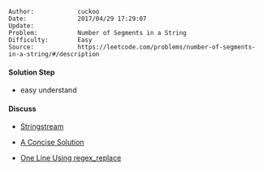 
    Author:            cuckoo
    Date:              2017/04/29 17:29:07
    Update:            
    Problem:           Number of Segments in a String
    Difficulty:        Easy
    Source:            https://leetcode.com/problems/number-of-segments-in-a-string/#/description

#### Solution Step
 - easy understand

#### Discuss
 - [Stringstream](https://discuss.leetcode.com/topic/70970/2-line-c-solution-simply-using-stringstream-operator)
 - [A Concise Solution](https://discuss.leetcode.com/topic/70642/clean-java-solution-o-n)

 - [One Line Using regex_replace](https://discuss.leetcode.com/topic/70736/one-liners/12)
